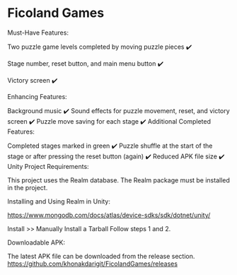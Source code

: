 # Ficoland Games
Must-Have Features:

Two puzzle game levels completed by moving puzzle pieces ✔️

Stage number, reset button, and main menu button ✔️

Victory screen ✔️

Enhancing Features:

Background music ✔️
Sound effects for puzzle movement, reset, and victory screen ✔️
Puzzle move saving for each stage ✔️
Additional Completed Features:

Completed stages marked in green ✔️
Puzzle shuffle at the start of the stage or after pressing the reset button (again) ✔️
Reduced APK file size ✔️
Unity Project Requirements:

This project uses the Realm database. The Realm package must be installed in the project.

Installing and Using Realm in Unity:

https://www.mongodb.com/docs/atlas/device-sdks/sdk/dotnet/unity/

Install >> Manually Install a Tarball
Follow steps 1 and 2.

Downloadable APK:

The latest APK file can be downloaded from the release section.
https://github.com/khonakdarigit/FicolandGames/releases

